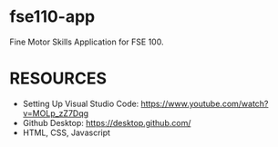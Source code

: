 # fse110-app
Fine Motor Skills Application for FSE 100.

# RESOURCES
- Setting Up Visual Studio Code: https://www.youtube.com/watch?v=MOLp_zZ7Dqg
- Github Desktop: https://desktop.github.com/
- HTML, CSS, Javascript
